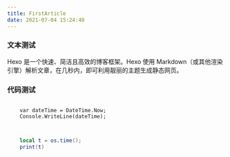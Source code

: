```yaml
---
title: FirstArticle
date: 2021-07-04 15:24:40
---
```


### 文本测试

Hexo 是一个快速、简洁且高效的博客框架。Hexo 使用 Markdown（或其他渲染引擎）解析文章，在几秒内，即可利用靓丽的主题生成静态网页。

### 代码测试

``` CSharp
	
	var dateTime = DateTime.Now;
	Console.WriteLine(dateTime);
	
``` 

``` Lua

	local t = os.time();
	print(t)

```
